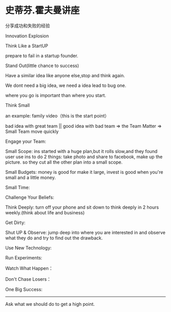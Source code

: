 # 史蒂芬.霍夫曼讲座
分享成功和失败的经验

Innovation Explosion 

Think Like a StartUP

prepare to fail in a startup founder.

Stand Out(little chance to success)

Have a similar idea like anyone else,stop and think again.

We dont need a big idea, we need a idea lead to bug one.

where you go is important than where you start.

Think Small

an example: family video（this is the start point）

bad idea with great team || good idea with bad team  => the Team Matter => Small Team move quickly

Engage your Team:

Small Scope:
ins started with a huge plan,but it rolls slow,and they found user use ins to do 2 things: take photo and share to facebook, make up the picture. so they cut all the other plan into a small scope.

Small Budgets:
money is good for make it large, invest is good when you're small and a little money.

Small Time:

Challenge Your Beliefs:

Think Deeply:
 	turn off your phone and sit down to think deeply in 2 hours weekly.(think about life and business)

Get Dirty:

Shut UP & Observe:
jump deep into where you are interested in and observe what they do and try to find out the drawback.

Use New Technology:

Run Experiments:

Watch What Happen：

Don't Chase Losers：

One Big Success:

----


Ask what we should do to get a high point.










